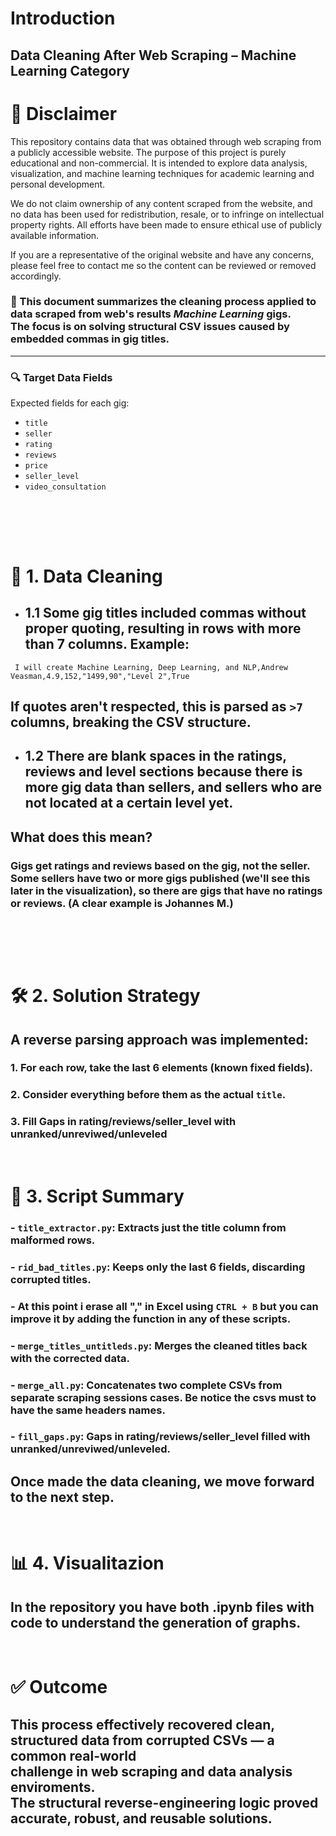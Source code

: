 # Introduction
## Data Cleaning After Web Scraping – Machine Learning Category

# 📢 Disclaimer
This repository contains data that was obtained through web scraping from a publicly accessible website. The purpose of this project is purely educational and non-commercial. It is intended to explore data analysis, visualization, and machine learning techniques for academic learning and personal development.

We do not claim ownership of any content scraped from the website, and no data has been used for redistribution, resale, or to infringe on intellectual property rights. All efforts have been made to ensure ethical use of publicly available information.

If you are a representative of the original website and have any concerns, please feel free to contact me so the content can be reviewed or removed accordingly.

### 📌 This document summarizes the cleaning process applied to data scraped from web's results *Machine Learning* gigs. <br> The focus is on solving structural CSV issues caused by embedded commas in gig titles.

---

### 🔍 Target Data Fields
Expected fields for each gig:
- `title`
- `seller`
- `rating`
- `reviews`
- `price`
- `seller_level`
- `video_consultation`

<br><br>
---
# 🧹 1. Data Cleaning

- ## 1.1 Some gig titles included commas without proper quoting, resulting in rows with more than 7 columns. Example:

```csv
 I will create Machine Learning, Deep Learning, and NLP,Andrew Veasman,4.9,152,"1499,90","Level 2",True
```

## If quotes aren't respected, this is parsed as `>7` columns, breaking the CSV structure.


- ## 1.2 There are blank spaces in the ratings, reviews and level sections because there is more gig data than sellers, and sellers who are not located at a certain level yet.
## What does this mean?
### Gigs get ratings and reviews based on the gig, not the seller.<br>Some sellers have two or more gigs published (we'll see this later in the visualization), so there are gigs that have no ratings <br>or reviews. (A clear example is Johannes M.)
<br><br>
---


# 🛠️ 2. Solution Strategy
## A reverse parsing approach was implemented:
### 1. For each row, take the last 6 elements (known fixed fields).
### 2. Consider everything before them as the actual `title`.
### 3. Fill Gaps in rating/reviews/seller_level with unranked/unreviwed/unleveled


<br>

# 🔧 3. Script Summary

### - **`title_extractor.py`**: Extracts just the title column from malformed rows.
### - **`rid_bad_titles.py`**: Keeps only the last 6 fields, discarding corrupted titles.
### - At this point i erase all "," in Excel using `CTRL + B` but you can improve it by adding the function in any of these scripts.
### - **`merge_titles_untitleds.py`**: Merges the cleaned titles back with the corrected data.
### - **`merge_all.py`**: Concatenates two complete CSVs from separate scraping sessions cases. Be notice the csvs must to have the same headers names.
### - **`fill_gaps.py`**: Gaps in rating/reviews/seller_level filled with unranked/unreviwed/unleveled.
## Once made the data cleaning, we move forward to the next step.

<br>

# 📊 4. Visualitazion
## In the repository you have both .ipynb files with code to understand the generation of graphs.

<br>

# ✅ Outcome
## This process effectively recovered clean, structured data from corrupted CSVs — a common real-world <br>  challenge in web scraping and data analysis enviroments. <br> The structural reverse-engineering logic proved accurate, robust, and reusable solutions.
